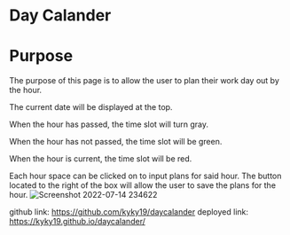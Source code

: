 # Day Calander
# Purpose
The purpose of this page is to allow the user to plan their work day out by the hour.

The current date will be displayed at the top.

When the hour has passed, the time slot will turn gray.

When the hour has not passed, the time slot will be green. 

When the hour is current, the time slot will be red. 

Each hour space can be clicked on to input plans for said hour. The button located to the right of the box will allow the user to save the plans for the hour. 
![Screenshot 2022-07-14 234622](https://user-images.githubusercontent.com/106569591/179152574-1a23e6fd-a1c2-414a-9e03-09973649194b.png)

github link: https://github.com/kyky19/daycalander
deployed link: https://kyky19.github.io/daycalander/
